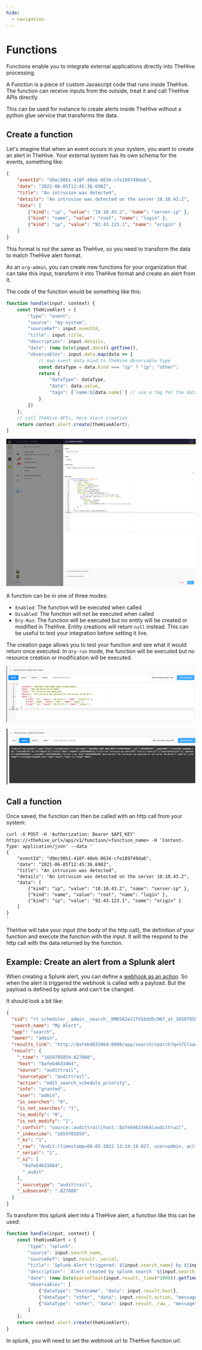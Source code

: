 ```yaml
---
hide:
  - navigation
---
```


# Functions

Functions enable you to integrate external applications directly into TheHive processing.

A Function is a piece of custom Javascript code that runs inside TheHive. The function can receive inputs from the outside, treat it and call TheHive APIs directly.

This can be used for instance to create alerts inside TheHive without a python glue service that transforms the data.

## Create a function

Let's imagine that when an event occurs in your system, you want to create an alert in TheHive. Your external system has its own schema for the events, something like:

```json
{
    "eventId": "d9ec98b1-410f-40eb-8634-cfe189749da6",
    "date": "2021-06-05T12:45:36.698Z",
    "title": "An intrusion was detected",
    "details": "An intrusion was detected on the server 10.10.43.2",
    "data": [
        {"kind": "ip", "value": "10.10.43.2", "name": "server-ip" },
        {"kind": "name", "value": "root", "name": "login" },
        {"kind": "ip", "value": "92.43.123.1", "name": "origin" }
    ]
}
```

This format is not the same as TheHive, so you need to transform the data to match TheHive alert format.

As an `org-admin`, you can create new functions for your organization that can take this input, transform it into TheHive format and create an alert from it.

The code of the function would be something like this:
```javascript
function handle(input, context) {
    const theHiveAlert = {
        "type": "event",
        "source": "my-system",
        "sourceRef": input.eventId,
        "title": input.title,
        "description": input.details,
        "date": (new Date(input.date)).getTime(),
        "observables": input.data.map(data => {
            // map event data kind to TheHive Observable type
            const dataType = data.kind === "ip" ? "ip": "other";
            return {
                "dataType": dataType,
                "data": data.value,
                "tags": [`name:${data.name}`] // use a tag for the data name
            }
        })
    };
    // call TheHive APIs, here alert creation
    return context.alert.create(theHiveAlert);
}
```

![Create function](./images/functions/functions_create.png)

A function can be in one of three modes:
- `Enabled`: The function will be executed when called
- `Disabled`: The function will not be executed when called
- `Dry-Run`: The function will be executed but no entity will be created or modified in TheHive. Entity creations will return `null` instead. This can be useful to test your integration before setting it live.

The creation page allows you to test your function and see what it would return once executed.
In `dry-run` mode, the function will be executed but no resource creation or modification will be executed.

![Test function input](./images/functions/functions_test_input.png)

![Test function result](./images/functions/function_test_result.png)

## Call a function

Once saved, the function can then be called with an http call from your system:

```shell
curl -X POST -H 'Authorization: Bearer $API_KEY' https://<thehive_url>/api/v1/function/<function_name> -H 'Content-Type: application/json' --data '
{
    "eventId": "d9ec98b1-410f-40eb-8634-cfe189749da6",
    "date": "2021-06-05T12:45:36.698Z",
    "title": "An intrusion was detected",
    "details": "An intrusion was detected on the server 10.10.43.2",
    "data": [
        {"kind": "ip", "value": "10.10.43.2", "name": "server-ip" },
        {"kind": "name", "value": "root", "name": "login" },
        {"kind": "ip", "value": "92.43.123.1", "name": "origin" }
    ]
}
'
```

TheHive will take your input (the body of the http call), the definition of your function and execute the function with the input.
It will the respond to the http call with the data returned by the function.

## Example: Create an alert from a Splunk alert

When creating a Splunk alert, you can define a [webhook as an action](https://docs.splunk.com/Documentation/Splunk/9.0.0/Alert/Webhooks). So when the alert is triggered the webhook is called with a payload. But the payload is defined by splunk and can't be changed.

It should look a bit like:

```json
{
  "sid": "rt_scheduler__admin__search__RMD582e21fd1bdd5c96f_at_1659705853_1.1",
  "search_name": "My Alert",
  "app": "search",
  "owner": "admin",
  "results_link": "http://8afeb4633464:8000/app/search/search?q=%7Cloadjob%20rt_scheduler__admin__search__RMD582e21fd1bdd5c96f_at_1659705853_1.1%20%7C%20head%201%20%7C%20tail%201&earliest=0&latest=now",
  "result": {
    "_time": "1659705859.827088",
    "host": "8afeb4633464",
    "source": "audittrail",
    "sourcetype": "audittrail",
    "action": "edit_search_schedule_priority",
    "info": "granted",
    "user": "admin",
    "is_searches": "0",
    "is_not_searches": "1",
    "is_modify": "0",
    "is_not_modify": "1",
    "_confstr": "source::audittrail|host::8afeb4633464|audittrail",
    "_indextime": "1659705859",
    "_kv": "1",
    "_raw": "Audit:[timestamp=08-05-2022 13:24:19.827, user=admin, action=edit_search_schedule_priority, info=granted ]",
    "_serial": "1",
    "_si": [
      "8afeb4633464",
      "_audit"
    ],
    "_sourcetype": "audittrail",
    "_subsecond": ".827088"
  }
}
```

To transform this splunk alert into a TheHive alert, a function like this can be used:

```javascript
function handle(input, context) {
    const theHiveAlert = {
        "type": "splunk",
        "source": input.search_name,
        "sourceRef": input.result._serial,
        "title": `Splunk Alert triggered: ${input.search_name} by ${input.result.sourcetype}`,
        "description": `Alert created by splunk search '${input.search_name}:\n${input.result._raw}'`,
        "date": (new Date(parseFloat(input.result._time)*1000)).getTime(),
        "observables": [
            {"dataType": "hostname", "data": input.result.host},
            {"dataType": "other", "data": input.result.action, "message": "action"},
            {"dataType": "other", "data": input.result._raw_, "message": "raw"}
        ]
    };
    return context.alert.create(theHiveAlert);
}
```

In splunk, you will need to set the webhook url to TheHive function url.

